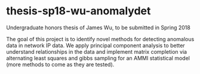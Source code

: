 # thesis-sp18-wu-anomalydet
Undergraduate honors thesis of James Wu, to be submitted in Spring 2018

The goal of this project is to identify novel methods for detecting anomalous data in network IP data. We apply principal component analysis to better understand relationships in the data and implement matrix completion via alternating least squares and gibbs sampling for an AMMI statistical model (more methods to come as they are tested).
